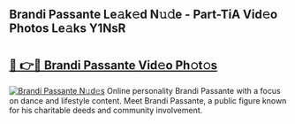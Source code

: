## Brandi Passante Le𝚊k𝚎d N𝚞𝚍e - Part-TiA Vid𝚎o Photos Le𝚊ks Y1NsR

# <h2><a href="http://fbduff.evod.top/?m=Brandi+Passante">🔗 👉🔴 Brandi Passante Vid𝚎o Ph𝚘t𝚘s</a></h2>

[![Brandi Passante N𝚞d𝚎s](https://i.imgur.com/8V9OHl7.gif)](http://fbduff.evod.top/?m=Brandi+Passante)
Online personality Brandi Passante with a focus on dance and lifestyle content. Meet Brandi Passante, a public figure known for his charitable deeds and community involvement. 
